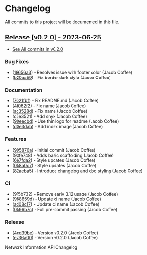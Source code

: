 # Changelog

All commits to this project will be documented in this file.

## [Release \[v0.2.0\] - 2023-06-25](https://github.com/JacobCoffee/niapi/releases/tag/v0.2.0)

- [See All commits in v0.2.0](https://github.com/JacobCoffee/niapi/commits/v0.2.0)

### Bug Fixes

- ([18656a3](https://github.com/JacobCoffee/niapi/commit/18656a33bf9a2499bc3b3679b3abb308d12caf29)) - Resolves issue with footer color (Jacob Coffee)
- ([b20aa59](https://github.com/JacobCoffee/niapi/commit/b20aa5964ae65221950eea1a44138f68db63d72c)) - Fix border dark style (Jacob Coffee)

### Documentation

- ([7021fbf](https://github.com/JacobCoffee/niapi/commit/7021fbf5d54e856933103a63e5b1adeaf79c6776)) - Fix README.md (Jacob Coffee)
- ([4f062f2](https://github.com/JacobCoffee/niapi/commit/4f062f25b21af27e166e98e020051df3419fa259)) - Fix name (Jacob Coffee)
- ([ac3528d](https://github.com/JacobCoffee/niapi/commit/ac3528d78bcbf4846426c1c32e42e0e3ded3829a)) - Fix name (Jacob Coffee)
- ([c5e3521](https://github.com/JacobCoffee/niapi/commit/c5e3521173daaa069c6bed8ed647f62dfbbed1ae)) - Add snyk (Jacob Coffee)
- ([90eecbd](https://github.com/JacobCoffee/niapi/commit/90eecbd190ec58dda17edad0ae8e5c91816cb75d)) - Use thin logo for readme (Jacob Coffee)
- ([d0e3dab](https://github.com/JacobCoffee/niapi/commit/d0e3dab35de79b88f6b9227b207caff2279a9414)) - Add index image (Jacob Coffee)

### Features

- ([995876a](https://github.com/JacobCoffee/niapi/commit/995876a3758afb801829b8bc3d98f4331fd59273)) - Initial commit (Jacob Coffee)
- ([93fe748](https://github.com/JacobCoffee/niapi/commit/93fe74805e83de71805c8181a35c8ca4a8a8c3a4)) - Adds basic scaffolding (Jacob Coffee)
- ([667fda2](https://github.com/JacobCoffee/niapi/commit/667fda29775ab01201d8044b69c1c92d73a61d4e)) - Style updates (Jacob Coffee)
- ([058a0c7](https://github.com/JacobCoffee/niapi/commit/058a0c719a4531884cca4a28978e3884e30ff957)) - Style updates (Jacob Coffee)
- ([82aeba5](https://github.com/JacobCoffee/niapi/commit/82aeba5e354f91ee3a07bfc2a52c97804a1f2321)) - Introduce changelog and doc styling (Jacob Coffee)

### Ci

- ([915b732](https://github.com/JacobCoffee/niapi/commit/915b732492f91fcd8a59cfee9b6ce66b0eba2030)) - Remove early 3.12 usage (Jacob Coffee)
- ([988659d](https://github.com/JacobCoffee/niapi/commit/988659d7944ad90d617360261e04e38325ddd0cf)) - Update ci name (Jacob Coffee)
- ([ad08c17](https://github.com/JacobCoffee/niapi/commit/ad08c17c395670fbb7f23a1644d2b8f1e904037e)) - Update ci name (Jacob Coffee)
- ([0596b7c](https://github.com/JacobCoffee/niapi/commit/0596b7cb2c97cf2c58b2e8900acafa183b3bcf87)) - Full pre-commit passing (Jacob Coffee)

### Release

- ([4cd39be](https://github.com/JacobCoffee/niapi/commit/4cd39be2c0321464e4273548048bb9f44fc2c47f)) - Version v0.2.0 (Jacob Coffee)
- ([e736a00](https://github.com/JacobCoffee/niapi/commit/e736a003b7d80290023e55f184af503315febe6b)) - Version v0.2.0 (Jacob Coffee)

Network Information API Changelog
